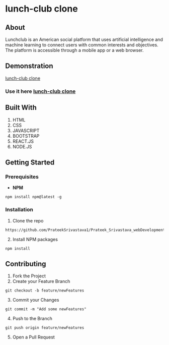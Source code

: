 # lunch-club clone

## About

Lunchclub is an American social platform that uses artificial intelligence and machine learning to connect users with common interests and objectives. The platform is accessible through a mobile app or a web browser.

## Demonstration
[lunch-club clone](https://user-images.githubusercontent.com/65366517/126390367-e418e690-0d9f-4389-b696-b4c761200f37.mp4)

### Use it here [lunch-club clone](https://lunch-club.herokuapp.com/ "lunch-club clone")

## Built With

1. HTML
2. CSS
3. JAVASCRIPT
4. BOOTSTRAP
5. REACT.JS
6. NODE.JS

## Getting Started

### Prerequisites

- **NPM**

```
npm install npm@latest -g
```

### Installation

1. Clone the repo

```
https://github.com/PrateekSrivastava1/Prateek_Srivastava_webDevelopmentAssignment_frontend_july2021.git
```

2. Install NPM packages

```
npm install
```

## Contributing

1. Fork the Project
2. Create your Feature Branch

```
git checkout -b feature/newFeatures
```

3. Commit your Changes

```
git commit -m "Add some newFeatures"
```

4. Push to the Branch

```
git push origin feature/newFeatures
```

5. Open a Pull Request
